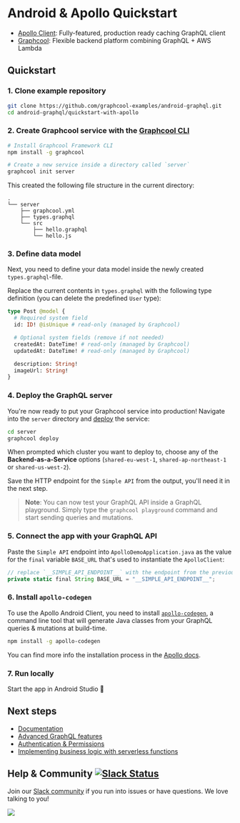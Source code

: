 # Android & Apollo Quickstart

* [Apollo Client](https://github.com/apollographql/apollo-client): Fully-featured, production ready caching GraphQL client
* [Graphcool](https://www.graph.cool): Flexible backend platform combining GraphQL + AWS Lambda

<!--

For more information on how to get started refer to the [full android-apollo-instagram tutorial](https://www.graph.cool/docs/quickstart/android-apollo-instagram/).

-->

## Quickstart

### 1. Clone example repository

```sh
git clone https://github.com/graphcool-examples/android-graphql.git
cd android-graphql/quickstart-with-apollo
```


### 2. Create Graphcool service with the [Graphcool CLI](https://docs-next.graph.cool/reference/graphcool-cli/overview-zboghez5go)

```sh
# Install Graphcool Framework CLI
npm install -g graphcool

# Create a new service inside a directory called `server`
graphcool init server
```

This created the following file structure in the current directory:

```
.
└── server
    ├── graphcool.yml
    ├── types.graphql
    └── src
        ├── hello.graphql
        └── hello.js
```

### 3. Define data model

Next, you need to define your data model inside the newly created `types.graphql`-file.

Replace the current contents in `types.graphql` with the following type definition (you can delete the predefined `User` type):

```graphql
type Post @model {
  # Required system field
  id: ID! @isUnique # read-only (managed by Graphcool)

  # Optional system fields (remove if not needed)
  createdAt: DateTime! # read-only (managed by Graphcool)
  updatedAt: DateTime! # read-only (managed by Graphcool)

  description: String!
  imageUrl: String!
}
```

### 4. Deploy the GraphQL server

You're now ready to put your Graphcool service into production! Navigate into the `server` directory and [deploy](https://docs-next.graph.cool/reference/graphcool-cli/commands-aiteerae6l#graphcool-deploy) the service:

```sh
cd server
graphcool deploy
```

When prompted which cluster you want to deploy to, choose any of the **Backend-as-a-Service** options (`shared-eu-west-1`, `shared-ap-northeast-1` or `shared-us-west-2`).

Save the HTTP endpoint for the `Simple API` from the output, you'll need it in the next step.

> **Note**: You can now test your GraphQL API inside a GraphQL playground. Simply type the `graphcool playground` command and start sending queries and mutations.


### 5. Connect the app with your GraphQL API

Paste the `Simple API` endpoint into `ApolloDemoApplication.java` as the value for the `final` variable `BASE_URL` that's used to instantiate the `ApolloClient`:

```js
// replace `__SIMPLE_API_ENDPOINT__` with the endpoint from the previous step
private static final String BASE_URL = "__SIMPLE_API_ENDPOINT__";
```

### 6. Install `apollo-codegen`

To use the Apollo Android Client, you need to install [`apollo-codegen`](https://github.com/apollographql/apollo-codegen), a command line tool that will generate Java classes from your GraphQL queries & mutations at build-time. 

```sh
npm install -g apollo-codegen
```

You can find more info the installation process in the [Apollo docs](http://dev.apollodata.com/android/installation.html).

### 7. Run locally

Start the app in Android Studio 🚀

## Next steps

* [Documentation](https://docs-next.graph.cool)
* [Advanced GraphQL features](https://www.graph.cool/docs/tutorials/advanced-features-eath7duf7d/)
* [Authentication & Permissions](https://www.graph.cool/docs/reference/authorization/overview-iegoo0heez/)
* [Implementing business logic with serverless functions](https://www.graph.cool/docs/reference/functions/overview-boo6uteemo/)


## Help & Community [![Slack Status](https://slack.graph.cool/badge.svg)](https://slack.graph.cool)

Join our [Slack community](http://slack.graph.cool/) if you run into issues or have questions. We love talking to you!

![](http://i.imgur.com/5RHR6Ku.png)
